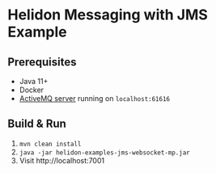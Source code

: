 # Helidon Messaging with JMS Example

## Prerequisites
* Java 11+ 
* Docker
* [ActiveMQ server](../README.md) running on `localhost:61616`

## Build & Run
1. `mvn clean install`
2. `java -jar helidon-examples-jms-websocket-mp.jar`
3. Visit http://localhost:7001

